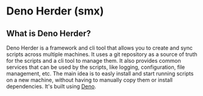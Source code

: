 # Deno Herder (smx)

## What is Deno Herder?

Deno Herder is a framework and cli tool that allows you to create and sync scripts across multiple machines. It uses a git repository as a source of truth for the scripts and a cli tool to manage them. It also provides common services that can be used by the scripts, like logging, configuration, file management, etc. The main idea is to easly install and start running scripts on a new machine, without having to manually copy them or install dependencies. It's built using [Deno](https://deno.land/).
